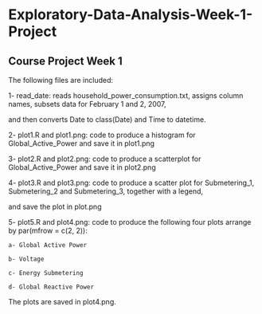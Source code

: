 # Exploratory-Data-Analysis-Week-1-Project

## Course Project Week 1

The following files are included:

  1- read_date: reads household_power_consumption.txt, assigns column names, subsets data for February 1 and 2, 2007, 
  
  and then converts Date to class(Date) and Time to datetime.
  
  2- plot1.R and plot1.png: code to produce a histogram for Global_Active_Power and save it in plot1.png
  
  3- plot2.R and plot2.png: code to produce a scatterplot for Global_Active_Power and save it in plot2.png
  
  4- plot3.R and plot3.png: code to produce a scatter plot for Submetering_1, Submetering_2 and Submetering_3, together with a legend,
  
  and save the plot in plot.png
  
  5- plot5.R and plot4.png: code to produce the following four plots arrange by par(mfrow = c(2, 2)):
  
    a- Global Active Power
    
    b- Voltage
    
    c- Energy Submetering
    
    d- Global Reactive Power
    
  The plots are saved in plot4.png.
